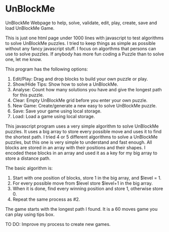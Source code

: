 # UnBlockMe
UnBlockMe Webpage to help, solve, validate, edit, play, create, save and load UnBlockMe Game.

This is just one html page under 1000 lines with javascript to test algorithms to solve UnBlockMe puzzles.  I tried to keep things as simple as possible without any fancy javascript stuff.  I focus on algorthms that persons can use to solve puzzles.  If anybody has more fun coding a Puzzle than to solve one, let me know.

This program has the following options:
1) Edit/Play: Drag and drop blocks to build your own puzzle or play.
2) Show/Hide Tips: Show how to solve a UnBlockMe.
3) Analyse: Count how many solutions you have and give the longest path for this puzzle.
4) Clear: Empty UnBlockMe grid before you enter your own puzzle.
5) New Game: Create/generate a new easy to solve UnBlockMe puzzle.
6) Save: Save your game using local storage.
7) Load: Load a game using local storage.

This javascript program uses a very simple algorithm to solve UnBlockMe puzzles.  It uses a big array to store every possible move and uses it to find the shortest path.  I tried 4 or 5 different algorithms to solve a UnBlockMe puzzles, but this one is very simple to understand and fast enough.  All blocks are stored in an array with their positions and their shapes.  I encoded these blocks in an array and used it as a key for my big array to store a distance path.

The basic algorithm is:
1) Start with one position of blocks, store 1 in the big array, and $level = 1.
2) For every possible move from $level store $level+1 in the big array.
3) When it is done, find every winning position and store 1, otherwise store 0.
4) Repeat the same process as #2.

The game starts with the longest path I found.  It is a 60 moves game you can play using tips box.

TO DO: Improve my process to create new games.